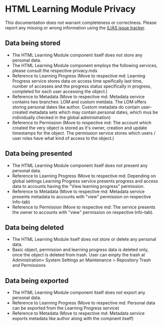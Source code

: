 # HTML Learning Module Privacy

This documentation does not warrant completeness or correctness. Please report any missing or wrong information using the <a href="https://mantis.ilias.de/">ILIAS issue tracker</a>.

## Data being stored

- The HTML Learning Module component itself does not store any personal data.
- The HTML Learning Module component employs the following services, please consult the respective privacy.mds 
- Reference to Learning Progress (Move to respective md: Learning Progress service stores data on access time speifically last time, number of accesses and the progress status specifically in progress, completed for each user accessing the object.) 
- Reference to Metadata (Move to respective md: Metadata  service contains two branches: LOM and custom metdata. The LOM offers storing personal dates like author. Custom metadata do contain user-created metadata sets which may contain personal dates, which mus be individually checked in the global administration)
- Reference to Permission (Move to respective md: The account which created the very object is stored as it's owner, creation and update timestamps for the object. The permission service stores which users / user roles have what kind of access to the object.) 

## Data being presented

- The HTML Learning Module component itself does not present any personal data.
- Reference to Learning Progress (Move to respective md: Depending on global settings Learning Progress service presents progress and access data to accounts having the "View learning progress" permission.
- Reference to Metadata (Move to respective md: Metadata  service presents metadata to accounts with "view" permission on respective Info-tab) 
- Reference to Permission (Move to respective md: The service presents the owner to accounts with "view" permission on respective Info-tab). 


## Data being deleted

- The HTML Learning Module itself does not store or delete any personal data.
- Basic object, permission and learning progress data is deleted only, once the object is deleted from trash. User can empty the trash at Administration> System Settings an Maintenance > Repository Trash and Permissions 


## Data being exported 

- The HTML Learning Module component itself does not export any personal data.
- Reference to Learning Progress (Move to respective md: Personal data can be exported from the Learning Progress service) 
- Reference to Metadata (Move to respective md: Metadata  service exports metadata like author along with the compnent itself)














